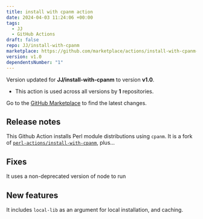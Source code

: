 ```yaml
---
title: install with cpanm action
date: 2024-04-03 11:24:06 +00:00
tags:
  - JJ
  - GitHub Actions
draft: false
repo: JJ/install-with-cpanm
marketplace: https://github.com/marketplace/actions/install-with-cpanm-action
version: v1.0
dependentsNumber: "1"
---
```



Version updated for **JJ/install-with-cpanm** to version **v1.0**.
- This action is used across all versions by **1** repositories.

Go to the [GitHub Marketplace](https://github.com/marketplace/actions/install-with-cpanm-action) to find the latest changes.

## Release notes

This Github Action installs Perl module distributions using `cpanm`. It is a fork of [`perl-actions/install-with-cpanm`](https://github.com/perl-actions/install-with-cpanm/), plus...

## Fixes

It uses a non-deprecated version of node to run

## New features

It includes `local-lib` as an argument for local installation, and caching.
